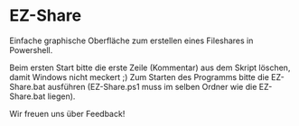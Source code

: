 # EZ-Share
Einfache graphische Oberfläche zum erstellen eines Fileshares in Powershell.

Beim ersten Start bitte die erste Zeile (Kommentar) aus dem Skript löschen, damit Windows nicht meckert ;)
Zum Starten des Programms bitte die EZ-Share.bat ausführen (EZ-Share.ps1 muss im selben Ordner wie die EZ-Share.bat liegen).

Wir freuen uns über Feedback!
